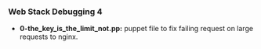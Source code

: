 ### Web Stack Debugging 4
- **0-the_key_is_the_limit_not.pp:** puppet file to fix failing request on large requests to nginx.
